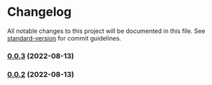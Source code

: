 # Changelog

All notable changes to this project will be documented in this file. See [standard-version](https://github.com/conventional-changelog/standard-version) for commit guidelines.

### [0.0.3](https://github.com/wholesome-ghoul/tubeyou-configs/compare/v0.1.2...v0.0.3) (2022-08-13)

### [0.0.2](https://github.com/wholesome-ghoul/tubeyou-configs/compare/v0.1.2...v0.0.2) (2022-08-13)
